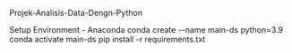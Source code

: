 Projek-Analisis-Data-Dengn-Python

Setup Environment - Anaconda
conda create --name main-ds python=3.9
conda activate main-ds
pip install -r requirements.txt
